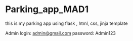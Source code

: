 # Parking_app_MAD1 
this is my parking app using  flask , html, css, jinja template


Admin login:
admin@gmail.com
password: Admin123

